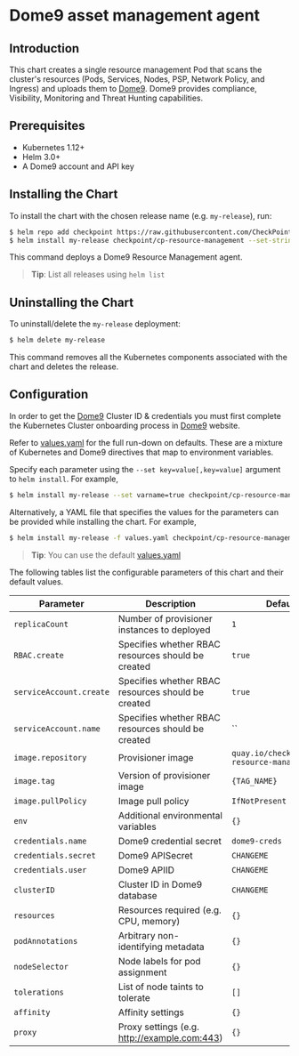#  Dome9 asset management agent

## Introduction

This chart creates a single resource management Pod that scans the cluster's resources (Pods, Services, Nodes, PSP, Network Policy, and Ingress) and uploads them to [Dome9](https://secure.dome9.com/).
Dome9 provides compliance, Visibility, Monitoring and Threat Hunting capabilities.

## Prerequisites

- Kubernetes 1.12+
- Helm 3.0+
- A Dome9 account and API key

## Installing the Chart

To install the chart with the chosen release name (e.g. `my-release`), run:

```bash
$ helm repo add checkpoint https://raw.githubusercontent.com/CheckPointSW/charts/master/repository/
$ helm install my-release checkpoint/cp-resource-management --set-string credentials.user=[Dome9 API Key] --set-string credentials.secret=[Dome9 API Secret] --set-string clusterID=[Dome9 Cluster ID]
```

This command deploys a Dome9 Resource Management agent.

> **Tip**: List all releases using `helm list`

## Uninstalling the Chart

To uninstall/delete the `my-release` deployment:

```bash
$ helm delete my-release
```

This command removes all the Kubernetes components associated with the chart and deletes the release.

## Configuration

In order to get the [Dome9](https://secure.dome9.com/) Cluster ID & credentials you must first complete the Kubernetes Cluster onboarding process in [Dome9](https://secure.dome9.com/) website.

Refer to [values.yaml](values.yaml) for the full run-down on defaults. These are a mixture of Kubernetes and Dome9 directives that map to environment variables.

Specify each parameter using the `--set key=value[,key=value]` argument to `helm install`. For example,

```bash
$ helm install my-release --set varname=true checkpoint/cp-resource-management
```

Alternatively, a YAML file that specifies the values for the parameters can be provided while installing the chart. For example,

```bash
$ helm install my-release -f values.yaml checkpoint/cp-resource-management
```

> **Tip**: You can use the default [values.yaml](values.yaml)

The following tables list the configurable parameters of this chart and their default values.

| Parameter                                         | Description                                                   | Default                                                     |
| ------------------------------------------------- | ------------------------------------------------------------- | ----------------------------------------------------------- |
| `replicaCount`                                    | Number of provisioner instances to deployed                   | `1`                                                         |
| `RBAC.create`                                     | Specifies whether RBAC resources should be created            | `true`                                                      |
| `serviceAccount.create`                           | Specifies whether RBAC resources should be created            | `true`                                                      |
| `serviceAccount.name`                             | Specifies whether RBAC resources should be created            | ``                                                          |
| `image.repository`                                | Provisioner image                                             | `quay.io/checkpoint/cp-resource-management`                 |
| `image.tag`                                       | Version of provisioner image                                  | `{TAG_NAME}`                                                |
| `image.pullPolicy`                                | Image pull policy                                             | `IfNotPresent`                                              |
| `env`                                             | Additional environmental variables                            | `{}`                                                        |
| `credentials.name`                                | Dome9 credential secret                                       | `dome9-creds`                                               |
| `credentials.secret`                              | Dome9 APISecret                                               | `CHANGEME`                                                  |
| `credentials.user`                                | Dome9 APIID                                                   | `CHANGEME`                                                  |
| `clusterID`                                       | Cluster ID in Dome9 database                                  | `CHANGEME`                                                  |
| `resources`                                       | Resources required (e.g. CPU, memory)                         | `{}`                                                        |
| `podAnnotations`                                  | Arbitrary non-identifying metadata                            | `{}`                                                        |
| `nodeSelector`                                    | Node labels for pod assignment                                | `{}`                                                        |
| `tolerations`                                     | List of node taints to tolerate                               | `[]`                                                        |
| `affinity`                                        | Affinity settings                                             | `{}`                                                        |
| `proxy`                                           | Proxy settings (e.g. http://example.com:443)                  | `{}`                                                        |
